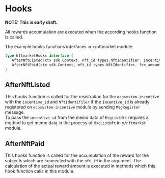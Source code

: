 # Hooks

**NOTE: This is early draft.**

All rewards accumulation are executed when the according hooks function is called.   

The example hooks functions interfaces in x/nftmarket module:

```go
type NftmarketHooks interface {
   AfterNftListed(ctx sdk.Context, nft_id types.NftIdentifier, incentive_id string)
   AfterNftPaid(ctx sdk.Context, nft_id types.NftIdentifier, fee_amount mathInt, fee_denom string)
}
```

## AfterNftListed

This hooks function is called for the resistration for the `ecosystem-incentive` with the `incentive_id` and `NftIdentifiler` if the `incentive_id` is already registered on `ecosystem-incentive` module by sending `MsgRegister` message.   
To pass the `incentive_id` from the memo data of `MsgListNft` requires a method to get memo data in the process of `MsgListNft` in `x/nftmarket` module.

## AfterNftPaid

This hooks function is called for the accumulation of the reward for the subjects which are connected with the `nft_id` in the argument.
The calculation of the actual reward amount is executed in methods which this hook function calls in this module.
